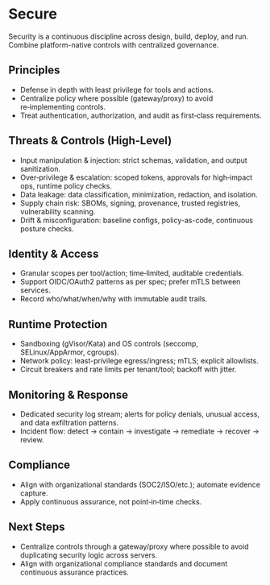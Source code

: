 # Secure

Security is a continuous discipline across design, build, deploy, and run. Combine platform-native controls with centralized governance.

## Principles
- Defense in depth with least privilege for tools and actions.
- Centralize policy where possible (gateway/proxy) to avoid re‑implementing controls.
- Treat authentication, authorization, and audit as first‑class requirements.

## Threats & Controls (High-Level)
- Input manipulation & injection: strict schemas, validation, and output sanitization.
- Over‑privilege & escalation: scoped tokens, approvals for high‑impact ops, runtime policy checks.
- Data leakage: data classification, minimization, redaction, and isolation.
- Supply chain risk: SBOMs, signing, provenance, trusted registries, vulnerability scanning.
- Drift & misconfiguration: baseline configs, policy-as-code, continuous posture checks.

## Identity & Access
- Granular scopes per tool/action; time‑limited, auditable credentials.
- Support OIDC/OAuth2 patterns as per spec; prefer mTLS between services.
- Record who/what/when/why with immutable audit trails.

## Runtime Protection
- Sandboxing (gVisor/Kata) and OS controls (seccomp, SELinux/AppArmor, cgroups).
- Network policy: least-privilege egress/ingress; mTLS; explicit allowlists.
- Circuit breakers and rate limits per tenant/tool; backoff with jitter.

## Monitoring & Response
- Dedicated security log stream; alerts for policy denials, unusual access, and data exfiltration patterns.
- Incident flow: detect → contain → investigate → remediate → recover → review.

## Compliance
- Align with organizational standards (SOC2/ISO/etc.); automate evidence capture.
- Apply continuous assurance, not point‑in‑time checks.

## Next Steps
- Centralize controls through a gateway/proxy where possible to avoid duplicating security logic across servers.
- Align with organizational compliance standards and document continuous assurance practices.
